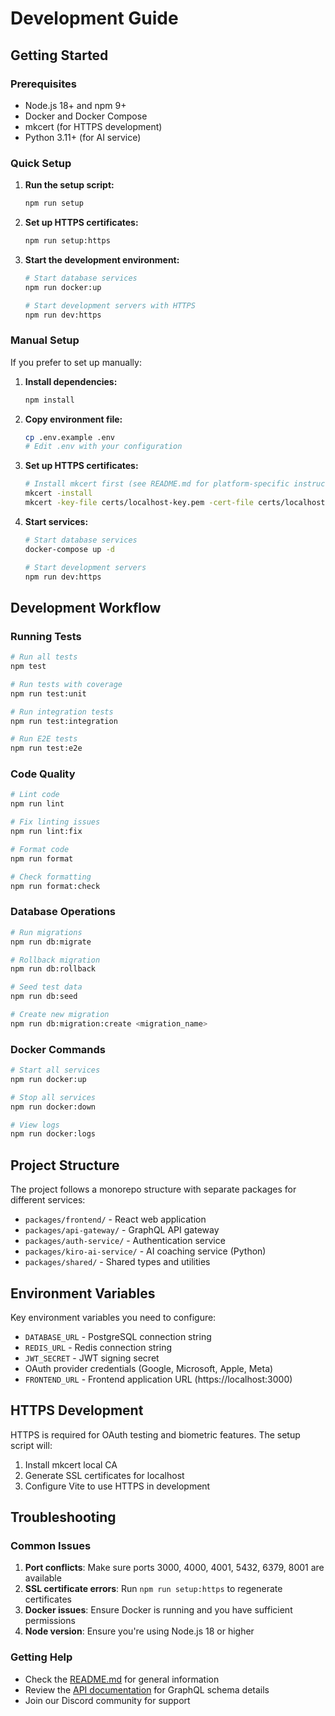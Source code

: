 # Development Guide

## Getting Started

### Prerequisites

- Node.js 18+ and npm 9+
- Docker and Docker Compose
- mkcert (for HTTPS development)
- Python 3.11+ (for AI service)

### Quick Setup

1. **Run the setup script:**
   ```bash
   npm run setup
   ```

2. **Set up HTTPS certificates:**
   ```bash
   npm run setup:https
   ```

3. **Start the development environment:**
   ```bash
   # Start database services
   npm run docker:up
   
   # Start development servers with HTTPS
   npm run dev:https
   ```

### Manual Setup

If you prefer to set up manually:

1. **Install dependencies:**
   ```bash
   npm install
   ```

2. **Copy environment file:**
   ```bash
   cp .env.example .env
   # Edit .env with your configuration
   ```

3. **Set up HTTPS certificates:**
   ```bash
   # Install mkcert first (see README.md for platform-specific instructions)
   mkcert -install
   mkcert -key-file certs/localhost-key.pem -cert-file certs/localhost.pem localhost 127.0.0.1 ::1
   ```

4. **Start services:**
   ```bash
   # Start database services
   docker-compose up -d
   
   # Start development servers
   npm run dev:https
   ```

## Development Workflow

### Running Tests

```bash
# Run all tests
npm test

# Run tests with coverage
npm run test:unit

# Run integration tests
npm run test:integration

# Run E2E tests
npm run test:e2e
```

### Code Quality

```bash
# Lint code
npm run lint

# Fix linting issues
npm run lint:fix

# Format code
npm run format

# Check formatting
npm run format:check
```

### Database Operations

```bash
# Run migrations
npm run db:migrate

# Rollback migration
npm run db:rollback

# Seed test data
npm run db:seed

# Create new migration
npm run db:migration:create <migration_name>
```

### Docker Commands

```bash
# Start all services
npm run docker:up

# Stop all services
npm run docker:down

# View logs
npm run docker:logs
```

## Project Structure

The project follows a monorepo structure with separate packages for different services:

- `packages/frontend/` - React web application
- `packages/api-gateway/` - GraphQL API gateway
- `packages/auth-service/` - Authentication service
- `packages/kiro-ai-service/` - AI coaching service (Python)
- `packages/shared/` - Shared types and utilities

## Environment Variables

Key environment variables you need to configure:

- `DATABASE_URL` - PostgreSQL connection string
- `REDIS_URL` - Redis connection string
- `JWT_SECRET` - JWT signing secret
- OAuth provider credentials (Google, Microsoft, Apple, Meta)
- `FRONTEND_URL` - Frontend application URL (https://localhost:3000)

## HTTPS Development

HTTPS is required for OAuth testing and biometric features. The setup script will:

1. Install mkcert local CA
2. Generate SSL certificates for localhost
3. Configure Vite to use HTTPS in development

## Troubleshooting

### Common Issues

1. **Port conflicts**: Make sure ports 3000, 4000, 4001, 5432, 6379, 8001 are available
2. **SSL certificate errors**: Run `npm run setup:https` to regenerate certificates
3. **Docker issues**: Ensure Docker is running and you have sufficient permissions
4. **Node version**: Ensure you're using Node.js 18 or higher

### Getting Help

- Check the [README.md](../README.md) for general information
- Review the [API documentation](./api.md) for GraphQL schema details
- Join our Discord community for support